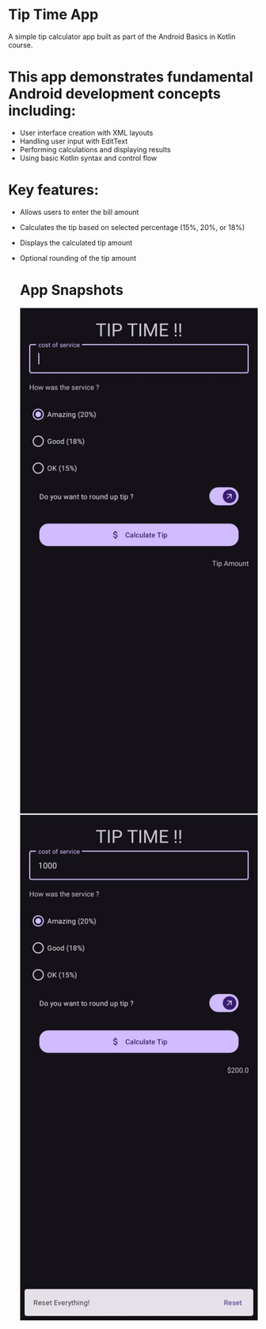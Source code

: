 # Tip Time App
A simple tip calculator app built as part of the Android Basics in Kotlin course.

# This app demonstrates fundamental Android development concepts including:

- User interface creation with XML layouts
- Handling user input with EditText
- Performing calculations and displaying results
- Using basic Kotlin syntax and control flow

# Key features:

- Allows users to enter the bill amount
- Calculates the tip based on selected percentage (15%, 20%, or 18%)
- Displays the calculated tip amount
- Optional rounding of the tip amount

  # App Snapshots
  ![image alt](IMG-20240807-WA0009.jpg)
  ![image alt](IMG-20240807-WA0008.jpg)

  

